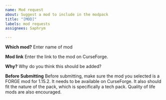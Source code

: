 ```yaml
---
name: Mod request
about: Suggest a mod to include in the modpack
title: "[MOD]"
labels: mod requests
assignees: Saphrym

---
```


**Which mod?**
Enter name of mod

**Mod link**
Enter the link to the mod on CurseForge.

**Why?**
Why do you think this should be added?

**Before Submitting**
Before submitting, make sure the mod you selected is a FORGE mod for 1.15.2. It needs to be available on CurseForge. It also should fit the nature of the pack, which is specifically a tech pack. Quality of life mods are also encouraged.
